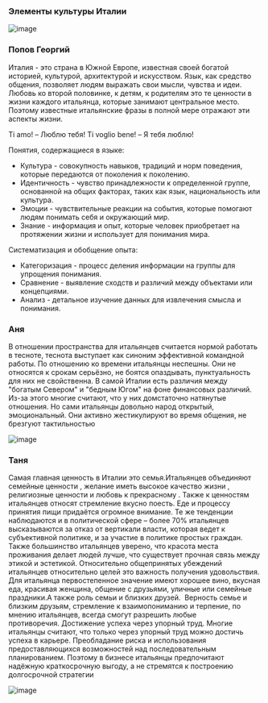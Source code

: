 ### Элементы культуры Италии 
![image](https://github.com/user-attachments/assets/7b1d148f-4c81-412f-9b52-e7c0c36a611d)

### Попов Георгий
Италия - это страна в Южной Европе, известная своей богатой историей, культурой, архитектурой и искусством. Язык, как средство общения, позволяет людям выражать свои мысли, чувства и идеи. 
Любовь ко второй половинке, к детям, к родителям это те ценности в жизни каждого итальянца, которые занимают центральное место. Поэтому известные итальянские фразы в полной мере отражают эти аспекты жизни.

Ti amo! – Люблю тебя!
Ti voglio bene! – Я тебя люблю!

Понятия, содержащиеся в языке:
- Культура - совокупность навыков, традиций и норм поведения, которые передаются от поколения к поколению.
- Идентичность - чувство принадлежности к определенной группе, основанной на общих факторах, таких как язык, национальность или культура.
- Эмоции - чувствительные реакции на события, которые помогают людям понимать себя и окружающий мир.
- Знание - информация и опыт, которые человек приобретает на протяжении жизни и использует для понимания мира.

Систематизация и обобщение опыта:
- Категоризация - процесс деления информации на группы для упрощения понимания.
- Сравнение - выявление сходств и различий между объектами или концепциями.
- Анализ - детальное изучение данных для извлечения смысла и понимания.

### Аня 
В отношении пространства для итальянцев считается нормой работать в тесноте, теснота выступает как синоним эффективной командной работы.
По отношению ко времени итальянцы неспешны. Они не относятся к срокам серьёзно, не боятся опаздывать, пунктуальность для них не свойственна. 
В самой Италии есть различия между "богатым Севером" и "бедным Югом" на фоне финансовых различий. Из-за этого многие считают, что у них домстаточно натянутые отношения.
Но сами итальянцы довольно народ открытый, эмоциональный. Они активно жестикулируют во время общения, не брезгуют тактильностью

![image](https://github.com/user-attachments/assets/7c983abf-0b6c-4474-b940-6f293f9f5e5b)

### Таня
Самая главная ценность в Италии это семья.Итальянцев объединяют семейные ценности , желание иметь высокое качество жизни , религиозные ценности  и любовь к прекрасному . 
Также к ценностям итальянцев относят стремление вкусно поесть. Еде и процессу принятия пищи придаётся огромное внимание.
Те же тенденции наблюдаются и в политической сфере – более 70% итальянцев высказываются за отказ от вертикали власти, которая ведет к субъективной политике, и за участие в политике простых граждан.
Также большинство итальянцев уверено, что красота места проживания делает людей лучше, что существует прочная связь между этикой и эстетикой.
Относительно общепринятых убеждений итальянцев относительно целей это важность получения удовольствия. 
Для итальянца первостепенное значение имеют хорошее вино, вкусная еда, красивая женщина, общение с друзьями, уличные или семейные праздники.А также роль семьи и близких друзей. 
Верность семье и близким друзьям, стремление к взаимопониманию и терпение, по мнению итальянцев, всегда смогут разрешить любые противоречия. Достижение успеха через упорный труд. 
Многие итальянцы считают, что только через упорный труд можно достичь успеха в карьере. Преобладание риска и использования предоставляющихся возможностей над последовательным планированием. 
Поэтому в бизнесе итальянцы предпочитают надёжную краткосрочную выгоду, а не стремятся к построению долгосрочной стратегии

![image](https://github.com/user-attachments/assets/791f0a80-099a-4473-bb83-eacdd97a6992)


